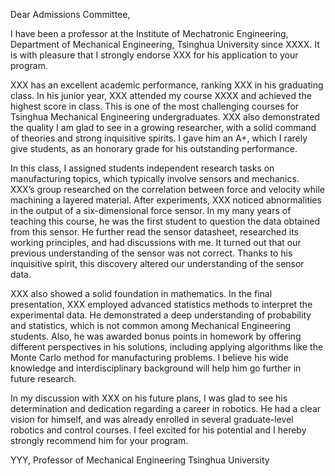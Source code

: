 Dear Admissions Committee,I have been a professor at the Institute of Mechatronic Engineering, Department of Mechanical Engineering, Tsinghua University since XXXX. It is with pleasure that I strongly endorse XXX for his application to your program.XXX has an excellent academic performance, ranking XXX in his graduating class. In his junior year, XXX attended my course XXXX and achieved the highest score in class. This is one of the most challenging courses for Tsinghua Mechanical Engineering undergraduates. XXX also demonstrated the quality I am glad to see in a growing researcher, with a solid command of theories and strong inquisitive spirits. I gave him an A+, which I rarely give students, as an honorary grade for his outstanding performance.In this class, I assigned students independent research tasks on manufacturing topics, which typically involve sensors and mechanics. XXX’s group researched on the correlation between force and velocity while machining a layered material. After experiments, XXX noticed abnormalities in the output of a six-dimensional force sensor. In my many years of teaching this course, he was the first student to question the data obtained from this sensor. He further read the sensor datasheet, researched its working principles, and had discussions with me. It turned out that our previous understanding of the sensor was not correct. Thanks to his inquisitive spirit, this discovery altered our understanding of the sensor data.XXX also showed a solid foundation in mathematics. In the final presentation, XXX employed advanced statistics methods to interpret the experimental data. He demonstrated a deep understanding of probability and statistics, which is not common among Mechanical Engineering students. Also, he was awarded bonus points in homework by offering different perspectives in his solutions, including applying algorithms like the Monte Carlo method for manufacturing problems. I believe his wide knowledge and interdisciplinary background will help him go further in future research.In my discussion with XXX on his future plans, I was glad to see his determination and dedication regarding a career in robotics. He had a clear vision for himself, and was already enrolled in several graduate-level robotics and control courses. I feel excited for his potential and I hereby strongly recommend him for your program.YYY,Professor of Mechanical EngineeringTsinghua University